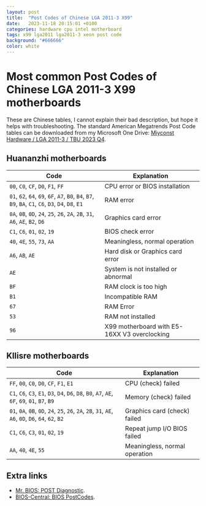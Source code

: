 ```yaml
---
layout: post
title:  "Post Codes of Chinese LGA 2011-3 X99"
date:   2023-11-18 20:15:01 +0100
categories: hardware cpu intel motherboard
tags: x99 lga2011 lga2011-3 xeon post code
background: "#666666"
color: white
---
```


# Most common Post Codes of Chinese LGA 2011-3 X99 motherboards

These are Chinese tables, I cannot explain their bad description, but hope it helps with troubleshooting.
The standard American Megatrends Post Code tables can be downloaded from my Microsoft One Drive: [Miyconst Hardware / LGA 2011-3 / TBU 2023 Q4](https://1drv.ms/f/s!AtZZXDjjb94kgstOpEk-fIkQxCXCAg?e=PlNcgE).

## Huananzhi motherboards

| Code | Explanation |
|------|-------------|
| `00`, `C0`, `CF`, `D0`, `F1`, `FF` | CPU error or BIOS installation |
| `01`, `62`, `64`, `69`, `6F`, `A7`, `B0`, `B4`, `B7`, `B9`, `BA`, `C1`, `C6`, `D3`, `D4`, `D8`, `E1` | RAM error |
| `0A`, `0B`, `0D`, `24`, `25`, `26`, `2A`, `2B`, `31`, `A6`, `AE`, `B2`, `D6` | Graphics card error |
| `C1`, `C6`, `01`, `02`, `19` | BIOS check error |
| `40`, `4E`, `55`, `73`, `AA` | Meaningless, normal operation |
| `A6`, `AB`, `AE` | Hard disk or Graphics card error |
| `AE` | System is not installed or abnormal |
| `BF` | RAM clock is too high |
| `B1` | Incompatible RAM |
| `67` | RAM Error |
| `53` | RAM not installed |
| `96` | X99 motherboard with E5-16XX V3 overclocking |

## Kllisre motherboards

| Code | Explanation |
|------|-------------|
| `FF`, `00`, `C0`, `D0`, `CF`, `F1`, `E1` | CPU (check) failed |
| `C1`, `C6`, `C3`, `E1`, `D3`, `D4`, `D6`, `D8`, `B0`, `A7`, `AE`, `6F`, `69`, `01`, `B7`, `B9` | Memory (check) failed |
| `01`, `0A`, `0B`, `0D`, `24`, `25`, `26`, `2A`, `2B`, `31`, `AE`, `A6`, `0D`, `D6`, `64`, `62`, `B2` | Graphics card (check) failed |
| `C1`, `C6`, `C3`, `01`, `02`, `19` | Repeat jump I/O BIOS failed |
| `AA`, `40`, `4E`, `55` | Meaningless, normal operation |

## Extra links

- [Mr. BIOS: POST Diagnostic](https://www.mrbios.com/techsupport/award/postcodes.htm).
- [BIOS-Central: BIOS PostCodes](https://www.bioscentral.com/postcodes/amibios.htm).
